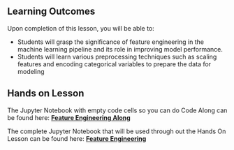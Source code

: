 <!-- # Lesson: Feature Engineering -->
## Learning Outcomes
  
Upon completion of this lesson, you will be able to:
  
- Students will grasp the significance of feature engineering in the machine learning pipeline and its role in improving model performance.
- Students will learn various preprocessing techniques such as  scaling features and encoding categorical variables to prepare the data for modeling


## Hands on Lesson

The Jupyter Notebook with empty code cells so you can do Code Along can be found here: **[Feature Engineering Along](https://github.com/data-bootcamp-v4/lessons/blob/main/7_ml/7.2_feature_engineering.ipynb)**

The complete Jupyter Notebook that will be used through out the Hands On Lesson can be found here: **[Feature Engineering](https://github.com/data-bootcamp-v4/lessons/blob/main/7_ml/7.2_feature_engineering.ipynb)**
